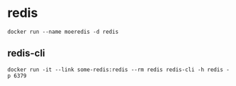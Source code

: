 # redis

```
docker run --name moeredis -d redis
```

## redis-cli
```
docker run -it --link some-redis:redis --rm redis redis-cli -h redis -p 6379
```